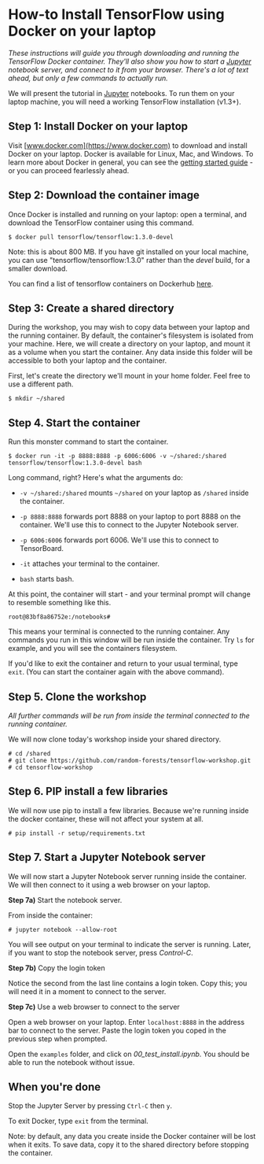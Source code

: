 # How-to Install TensorFlow using Docker on your laptop

*These instructions will guide you through downloading and running the TensorFlow Docker container. They'll also show you how to start a [Jupyter](jupyter.org) notebook server, and connect to it from your browser. There's a lot of text ahead, but only a few commands to actually run.* 

We will present the tutorial in [Jupyter](jupyter.org) notebooks. To
run them on your laptop machine, you will need a working TensorFlow
installation (v1.3+).

## Step 1: Install Docker on your laptop
Visit [www.docker.com](https://www.docker.com) to download and install Docker on your laptop. Docker is available for Linux, Mac, and Windows. To learn more about Docker in general, you can see the [getting started guide](https://docs.docker.com/learn/) - or you can proceed fearlessly ahead.

## Step 2: Download the container image
Once Docker is installed and running on your laptop: open a terminal, and download the TensorFlow container using this command.

```
$ docker pull tensorflow/tensorflow:1.3.0-devel
```

Note: this is about 800 MB. If you have git installed on your local machine, you can use "tensorflow/tensorflow:1.3.0" rather than the *devel* build, for a smaller download.

You can find a list of tensorflow containers on Dockerhub [here](https://hub.docker.com/r/tensorflow/tensorflow/).

## Step 3: Create a shared directory

During the workshop, you may wish to copy data between your laptop and the running container. By default, the container's filesystem is isolated from your machine. Here, we will create a directory on your laptop, and mount it as a volume when you start the container. Any data inside this folder will be accessible to both your laptop and the container. 

First, let's create the directory we'll mount in your home folder. Feel free to use a different path.

```
$ mkdir ~/shared
```

## Step 4. Start the container

Run this monster command to start the container.

```
$ docker run -it -p 8888:8888 -p 6006:6006 -v ~/shared:/shared tensorflow/tensorflow:1.3.0-devel bash
```

Long command, right? Here's what the arguments do:

* ```-v ~/shared:/shared``` mounts ```~/shared``` on your laptop as ```/shared``` inside the container.


* ```-p 8888:8888``` forwards port 8888 on your laptop to port 8888 on the container. We'll use this to connect to the Jupyter Notebook server.


* ```-p 6006:6006``` forwards port 6006. We'll use this to connect to TensorBoard.


* ```-it``` attaches your terminal to the container.


* ```bash``` starts bash.

At this point, the container will start - and your terminal prompt will change to resemble something like this. 

```
root@83bf8a86752e:/notebooks# 
```

This means your terminal is connected to the running container. Any commands you run in this window will be run inside the container. Try ```ls``` for example, and you will see the containers filesystem.

If you'd like to exit the container and return to your usual terminal, type ```exit```. (You can start the container again with the above command). 

## Step 5. Clone the workshop

*All further commands will be run from inside the terminal connected to the running container.*

We will now clone today's workshop inside your shared directory.

```
# cd /shared
# git clone https://github.com/random-forests/tensorflow-workshop.git
# cd tensorflow-workshop
```

## Step 6. PIP install a few libraries

We will now use pip to install a few libraries. Because we're running inside the docker container, these will not affect your system at all.

```
# pip install -r setup/requirements.txt
```

## Step 7. Start a Jupyter Notebook server

We will now start a Jupyter Notebook server running inside the container. We will then connect to it using a web browser on your laptop.

**Step 7a)** Start the notebook server.

From inside the container:

```
# jupyter notebook --allow-root
```

You will see output on your terminal to indicate the server is running. Later, if you want to stop the notebook server, press *Control-C*. 

**Step 7b)** Copy the login token

Notice the second from the last line contains a login token. Copy this; you will need it in a moment to connect to the server.

**Step 7c)** Use a web browser to connect to the server

Open a web browser on your laptop. Enter ```localhost:8888``` in the address bar to connect to the server. Paste the login token you coped in the previous step when prompted.

Open the ```examples``` folder, and click on *00_test_install.ipynb*. You should be able to run the notebook without issue.

## When you're done

Stop the Jupyter Server by pressing `Ctrl-C` then `y`.

To exit Docker, type `exit` from the terminal.

Note: by default, any data you create inside the Docker container will be lost when it exits. To save data, copy it to the shared directory before stopping the container.
